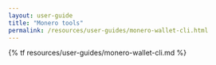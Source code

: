 ```yaml
---
layout: user-guide
title: "Monero tools"
permalink: /resources/user-guides/monero-wallet-cli.html
---
```

{% tf resources/user-guides/monero-wallet-cli.md %}